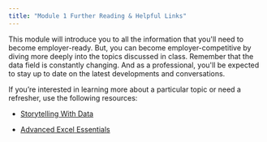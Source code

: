 ```yaml
---
title: "Module 1 Further Reading & Helpful Links"
---
```


<img style="display: none;" src="https://static.bc-edx.com/data/dl-1-2/m1/lms/img/banner.jpg" alt="lesson banner" />

This module will introduce you to all the information that you'll need to become employer-ready. But, you can become employer-competitive by diving more deeply into the topics discussed in class. Remember that the data field is constantly changing. And as a professional, you'll be expected to stay up to date on the latest developments and conversations.

If you’re interested in learning more about a particular topic or need a refresher, use the following resources:

* [Storytelling With Data](http://www.storytellingwithdata.com/)

* [Advanced Excel Essentials](https://www.apress.com/us/book/9781484207352)
